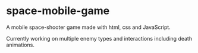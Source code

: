 ﻿# space-mobile-game

A mobile space-shooter game made with html, css and JavaScript.

Currently working on multiple enemy types and interactions including death animations.
